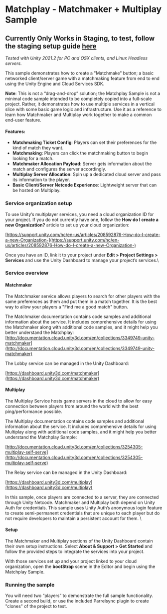 # Matchplay - Matchmaker + Multiplay Sample


## Currently Only Works in Staging, to test, follow the staging setup guide [here](https://confluence.unity3d.com/display/DEV/Guide%3A+Staging+Unity+Services+in+a+Unity+Editor+Project)

_Tested with Unity 2021.2 for PC and OSX clients, and Linux Headless servers._

This sample demonstrates how to create a "Matchmake" button; a basic networked client/server game with a matchmaking feature from end to end using the Unity Engine and Cloud Services SDK.

**Note**: This is not a “drag-and-drop” solution; the Matchplay Sample is not a minimal code sample intended to be completely copied into a full-scale project. Rather, it demonstrates how to use multiple services in a vertical slice with some basic game logic and infrastructure. Use it as a reference to learn how Matchmaker and Multiplay work together to make a common end-user feature.



#### Features:

* **Matchmaking Ticket Config**: Players can set their preferences for the kind of match they want.
* **Matchmaking**: Players can click the matchmaking button to begin looking for a match.
* **Matchmaker Allocation Payload**: Server gets information about the match and configures the server accordingly.
* **Multiplay Server Allocation**: Spin up a dedicated cloud server and pass its information to the player.
* **Basic Client/Server Netcode Experience**: Lightweight server that can be hosted on Multiplay.



### Service organization setup

To use Unity’s multiplayer services, you need a cloud organization ID for your project. If you do not currently have one, follow the **How do I create a new Organization?** article to set up your cloud organization:

[https://support.unity.com/hc/en-us/articles/208592876-How-do-I-create-a-new-Organization-](https://support.unity.com/hc/en-us/articles/208592876-How-do-I-create-a-new-Organization-)

Once you have an ID, link it to your project under **Edit **>** Project Settings **>** Services** and use the Unity Dashboard to manage your project’s services.\




### Service overview


#### **Matchmaker**

The Matchmaker service allows players to search for other players with the same preferences as them and put them in a match together. It is the best way to allow your players a "Find me a good match" button.


The Matchmaker documentation contains code samples and additional information about the service. It includes comprehensive details for using the Matchmaker along with additional code samples, and it might help you better understand the Matchplay: [http://documentation.cloud.unity3d.com/en/collections/3349749-unity-matchmaker](http://documentation.cloud.unity3d.com/en/collections/3349749-unity-matchmaker)

The Lobby service can be managed in the Unity Dashboard:

[https://dashboard.unity3d.com/matchmaker](https://dashboard.unity3d.com/matchmaker)


#### **Multiplay**

The Multiplay Service hosts game servers in the cloud to allow for easy connection between players from around the world with the best ping/performance possible.


The Multiplay documentation contains code samples and additional information about the service. It includes comprehensive details for using Multiplay along with additional code samples, and it might help you better understand the Matchplay Sample: 

[http://documentation.cloud.unity3d.com/en/collections/3254305-multiplay-self-serve](http://documentation.cloud.unity3d.com/en/collections/3254305-multiplay-self-serve)

The Relay service can be managed in the Unity Dashboard:

[https://dashboard.unity3d.com/multiplay](https://dashboard.unity3d.com/multiplay)

In this sample, once players are connected to a server, they are connected through Unity Netcode. Matchmaker and Multiplay both depend on Unity Auth for credentials. This sample uses Unity Auth’s anonymous login feature to create semi-permanent credentials that are unique to each player but do not require developers to maintain a persistent account for them. \



#### **Setup**

The Matchmaker and Multiplay sections of the Unity Dashboard contain their own setup instructions. Select **About & Support **>** Get Started** and follow the provided steps to integrate the services into your project.

With those services set up and your project linked to your cloud organization, open the **bootStrap** scene in the Editor and begin using the Matchplay Sample.


### Running the sample

You will need two “players” to demonstrate the full sample functionality. Create a second build, or use the included Parrelsync plugin to create "clones" of the project to test.
